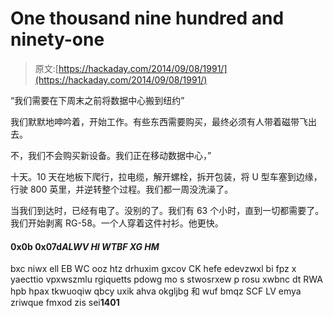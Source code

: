 # One thousand nine hundred and ninety-one

> 原文:[https://hackaday.com/2014/09/08/1991/](https://hackaday.com/2014/09/08/1991/)

“我们需要在下周末之前将数据中心搬到纽约”

我们默默地呻吟着，开始工作。有些东西需要购买，最终必须有人带着磁带飞出去。

不，我们不会购买新设备。我们正在移动数据中心，”

十天。10 天在地板下爬行，拉电缆，解开螺栓，拆开包装，将 U 型车塞到边缘，行驶 800 英里，并逆转整个过程。我们都一周没洗澡了。

当我们到达时，已经有电了。没别的了。我们有 63 个小时，直到一切都需要了。我们开始剥离 RG-58。一个人穿着这件衬衫。他更快。

#### **0x0b 0x07d***ALWV HI WTBF XG HM*

bxc niwx ell EB WC ooz htz drhuxim gxcov CK hefe edevzwxl bi fpz x yaecttio vpxwszmlu rgiquetts pdowg mo s stwosrxew p rosu xwbnc dt RWA hpb hpax tkwuoqiw qbcy uxik ahva okgljbg 和 wuf bmqz SCF LV emya zriwque fmxod zis sei**1401**